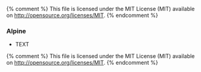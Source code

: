 {% comment %}
This file is licensed under the MIT License (MIT) available on
http://opensource.org/licenses/MIT.
{% endcomment %}

### Alpine

- TEXT

{% comment %}
This file is licensed under the MIT License (MIT) available on
http://opensource.org/licenses/MIT.
{% endcomment %}
